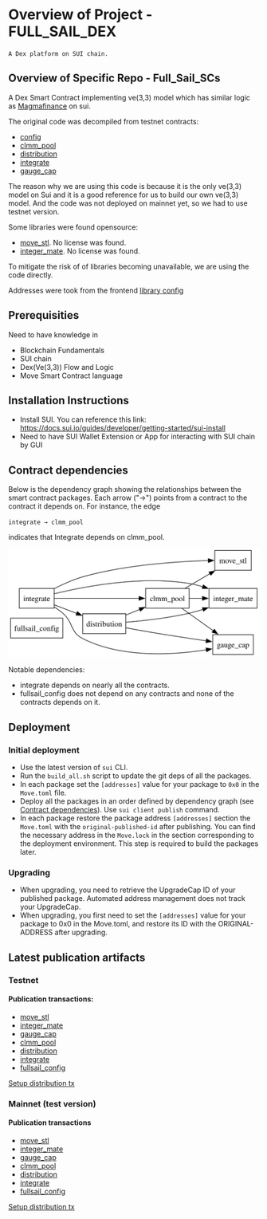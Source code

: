 # Overview of Project - FULL_SAIL_DEX

    A Dex platform on SUI chain.

## Overview of Specific Repo - Full_Sail_SCs

A Dex Smart Contract implementing ve(3,3) model which has similar logic as [Magmafinance](https://magmafinance.io/) on sui.

The original code was decompiled from testnet contracts:

 - [config](https://testnet.suivision.xyz/package/0xf5ff7d5ba73b581bca6b4b9fa0049cd320360abd154b809f8700a8fd3cfaf7ca?tab=Code)
- [clmm_pool](https://testnet.suivision.xyz/package/0x23e0b5ab4aa63d0e6fd98fa5e247bcf9b36ad716b479d39e56b2ba9ff631e09d?tab=Code)
- [distribution](https://testnet.suivision.xyz/package/0x45ac2371c33ca0df8dc784d62c8ce5126d42edd8c56820396524dff2ae0619b1?tab=Code)
- [integrate](https://testnet.suivision.xyz/package/0x6d225cd7b90ca74b13e7de114c6eba2f844a1e5e1a4d7459048386bfff0d45df?tab=Code)
- [gauge_cap](https://testnet.suivision.xyz/package/0x05640f87c73cced090abe3c3e4738b8f0044a070be17c39ad202224298cf3784?tab=Code)

The reason why we are using this code is because it is the only ve(3,3) model on Sui and it is a good reference for us to build our own ve(3,3) model. And the code was not deployed on mainnet yet, so we had to use testnet version.

Some libraries were found opensource:
    
- [move_stl](https://github.com/MagmaFinanceIO/move-stl). No license was found.
- [integer_mate](https://github.com/MagmaFinanceIO/integer-mate). No license was found.

To mitigate the risk of of libraries becoming unavailable, we are using the code directly.

Addresses were took from the frontend [library config](https://github.com/MagmaFinanceIO/magma_clmm_sdk/blob/main/src/config/testnet.ts)

## Prerequisities

Need to have knowledge in
- Blockchain Fundamentals
- SUI chain
- Dex(Ve(3,3)) Flow and Logic
- Move Smart Contract language

## Installation Instructions

- Install SUI. You can reference this link: https://docs.sui.io/guides/developer/getting-started/sui-install
- Need to have SUI Wallet Extension or App for interacting with SUI chain by GUI

## Contract dependencies

Below is the dependency graph showing the relationships between the smart contract packages. Each arrow ("→") points from a contract to the contract it depends on. For instance, the edge

`integrate → clmm_pool`

indicates that Integrate depends on clmm_pool.

![Dependency Graph](dependency_graph.svg)

Notable dependencies:
- integrate depends on nearly all the contracts.
- fullsail_config does not depend on any contracts and none of the contracts depends on it.

## Deployment

### Initial deployment
- Use the latest version of `sui` CLI.
- Run the `build_all.sh` script to update the git deps of all the packages.
- In each package set the `[addresses]` value for your package to `0x0` in the `Move.toml` file.
- Deploy all the packages in an order defined by dependency graph (see [Contract dependencies](#contract-dependencies)). 
Use `sui client publish` command.
- In each package restore the package address `[addresses]` section the `Move.toml` with the `original-published-id` after publishing.
You can find the necessary address in the `Move.lock` in the section corresponding to the deployment environment. 
This step is required to build the packages later.

### Upgrading
- When upgrading, you need to retrieve the UpgradeCap ID of your published package. Automated address management does not track your UpgradeCap.
- When upgrading, you first need to set the `[addresses]` value for your package to 0x0 in the Move.toml, and restore its ID with the ORIGINAL-ADDRESS after upgrading.

## Latest publication artifacts

### Testnet

#### Publication transactions:

- [move_stl](https://testnet.suivision.xyz/txblock/GmnSDVgMEj9FhMBZr4KDeqbSKZmDydfbXSqgA8ToUg1C)
- [integer_mate](https://testnet.suivision.xyz/txblock/58sGFmxKmD7rdKcGWJTKvv61EjYLGn5uAELmphQ6MFga)
- [gauge_cap](https://testnet.suivision.xyz/txblock/Wi57YbH9vRspiEc9LL22NxDjxnQXTV1igShdpzKXvpD)
- [clmm_pool](https://testnet.suivision.xyz/txblock/JDixgrY2ukAH7osgCeJX8YfTeq9xSEPE68VJPmF1EBJs)
- [distribution](https://testnet.suivision.xyz/txblock/ECihTgcyGtTsQdDDs6SjC9x2616brY6jnq4sZnSQc23R)
- [integrate](https://testnet.suivision.xyz/txblock/7FhEtcJBxGJGyntVUwMkemhqgGEZZwgUL63M3xSqwDDb)
- [fullsail_config](https://testnet.suivision.xyz/txblock/6tH7SWipN55Rut3QUNhKhQo82fgWCN8Lp6JrfXnTj8t9)

[Setup distribution tx](https://testnet.suivision.xyz/txblock/6Z1DjeSo25XEu48MSteNSSmkv1MAD17hH5w1D3YckaL7)

### Mainnet (test version)

#### Publication transactions

- [move_stl](https://suivision.xyz/txblock/DJSKVGhe4Zc27dbWHjq4QVyoXGxXePKTZJMahpxsKssf)
- [integer_mate](https://suivision.xyz/txblock/7KCHahBXG6hfFMnRwNfnWg4Zy6QpWK5qK3cDgg7DcR8R)
- [gauge_cap](https://suivision.xyz/txblock/EgSaGcfSMcqemH9QgcQrwquue4kbCWxEiHnfzTcnQwsP)
- [clmm_pool](https://suivision.xyz/txblock/CuoZkRJNFEqZrA9oByC83BMdhxcHTeLpCaBPjQCyyUpA)
- [distribution](https://suivision.xyz/txblock/CbKBgFnwjhEPemt7LCB9qmpXUEST5BUyyuUJVmapTMRe)
- [integrate](https://suivision.xyz/txblock/Es3DqkbX1cibjToEmiWcd1awpAh763mb36amNAuAm3Xh)
- [fullsail_config](https://suivision.xyz/txblock/RUpBRB5ke3T2keVeRYK39j17vdztWgVwVgNL8hACmpY)

[Setup distribution tx](https://suivision.xyz/txblock/76dT6eHyzTiXR4fe14pzAASeEpq2FnX6DBkpcLATVBrQ)
